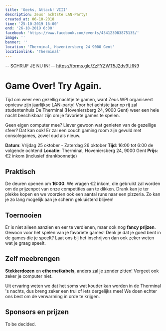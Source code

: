 ```yaml
---
title: 'Geeks, Attack! VIII'
description: Zeus' achtste LAN-Party!
created_at: 06-10-2018
time: '25-10-2019 16:00'
end: '26-10-2019 6:00'
facebook: 'https://www.facebook.com/events/434123983875135/'
image: ''
banner: ''
location: 'Therminal, Hoveniersberg 24 9000 Gent'
locationlink: 'Therminal'
---
```


-- SCHRIJF JE NU IN! -- https://forms.gle/ZzFYZWT5J2dv9UfN9

# Game Over! Try Again.

Tijd om weer een gezellig nachtje te gamen, want Zeus WPI organiseert opnieuw zijn jaarlijkse LAN-party! Voor het achtste jaar op rij zal studentenhuis De Therminal (Hoveniersberg 24, 9000 Gent) weer een hele nacht beschikbaar zijn om je favoriete games te spelen.

Geen eigen computer mee? Liever gewoon wat genieten van de gezellige sfeer? Dat kan ook! Er zal een couch gaming room zijn gevuld met consolegames, zowel oud als nieuw.

**Datum**: Vrijdag 25 oktober - Zaterdag 26 oktober
**Tijd**: 16:00 tot 6:00 de volgende ochtend
**Locatie**: Therminal, Hoveniersberg 24, 9000 Gent
**Prijs**: €2 inkom (inclusief drankbonnetje)

## Praktisch

De deuren openen om **16:00**. We vragen €2 inkom, die gebruikt zal worden om de prijzenpot van onze competities aan te dikken. Drank kan je ter plekke kopen en we voorzien ook een aantal runs naar een pizzeria. Zo kan je zo lang mogelijk aan je scherm gekluisterd blijven!

## Toernooien

Er is niet alleen aanzien en eer te verdienen, maar ook nog **fancy prijzen**. Gewoon voor het spelen van je favoriete games! Denk je dat je goed bent in de games die je speelt? Laat ons bij het inschrijven dan ook zeker weten wat je graag speelt.

## Zelf meebrengen

**Stekkerdozen** en **ethernetkabels**, anders zal je zonder zitten!
Vergeet ook zeker je computer niet.

Uit ervaring weten we dat het soms wat kouder kan worden in de Therminal 's nachts, dus breng zeker een trui of iets dergelijks mee! We doen echter ons best om de verwarming in orde te krijgen.

## Sponsors en prijzen

To be decided.
